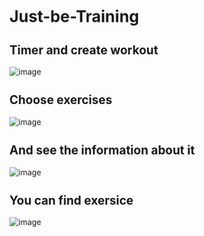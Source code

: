 # Just-be-Training

## Timer and create workout

![image](https://user-images.githubusercontent.com/78951227/154720043-b50b420d-1c93-478e-93e8-233f5f1d291d.png)

## Choose exercises

![image](https://user-images.githubusercontent.com/78951227/154720269-2cf108de-ca3e-4fe4-8ff4-2f841140e485.png)

## And see the information about it

![image](https://user-images.githubusercontent.com/78951227/154720566-e540ce86-9acb-41ed-bd1a-4ed38553b3ef.png)

## You can find exersice

![image](https://user-images.githubusercontent.com/78951227/154720652-f74bc85a-a10d-4676-a3b8-407a9adf4a81.png)
